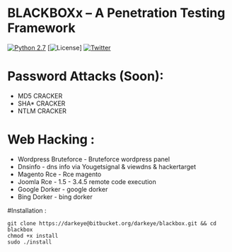 # BLACKBOXx – A Penetration Testing Framework

[![Python 2.7](https://img.shields.io/badge/python-2.7-yellow.svg)](https://www.python.org/)
[![License](https://img.shields.io/badge/license-GPLv2-green.svg)]
[![Twitter](https://img.shields.io/badge/twitter-@blackeye-blue.svg)](https://twitter.com/0x676)
# Password Attacks (Soon): 
+ MD5 CRACKER
+ SHA* CRACKER
+ NTLM CRACKER

# Web Hacking :
+ Wordpress Bruteforce - Bruteforce wordpress panel
+ Dnsinfo              - dns info via Yougetsignal & viewdns & hackertarget
+ Magento Rce          - Rce magento
+ Joomla  Rce          - 1.5 - 3.4.5 remote code execution
+ Google Dorker        - google dorker
+ Bing Dorker          - bing dorker

#Installation :
```
git clone https://darkeye@bitbucket.org/darkeye/blackbox.git && cd blackbox
chmod +x install
sudo ./install 
```